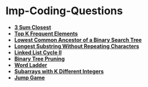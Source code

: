 # Imp-Coding-Questions
- **[3 Sum Closest](https://leetcode.com/problems/3sum-closest/)**
- **[Top K Frequent Elements](https://leetcode.com/problems/top-k-frequent-elements/)**
- **[Lowest Common Ancestor of a Binary Search Tree](https://leetcode.com/problems/lowest-common-ancestor-of-a-binary-search-tree/)**
- **[Longest Substring Without Repeating Characters](https://leetcode.com/problems/longest-substring-without-repeating-characters/)**
- **[Linked List Cycle II](https://leetcode.com/problems/linked-list-cycle-ii/)**
- **[Binary Tree Pruning](https://leetcode.com/problems/binary-tree-pruning/)**
- **[Word Ladder](https://leetcode.com/problems/word-ladder/)**
- **[Subarrays with K Different Integers](https://leetcode.com/problems/subarrays-with-k-different-integers/)**
- **[Jump Game](https://leetcode.com/problems/jump-game/)**
